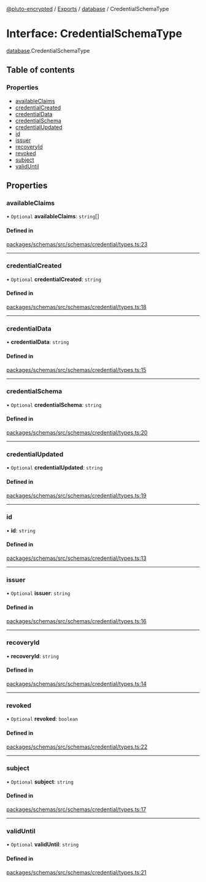 [@pluto-encrypted](../README.md) / [Exports](../modules.md) / [database](../modules/database-1.md) / CredentialSchemaType

# Interface: CredentialSchemaType

[database](../modules/database-1.md).CredentialSchemaType

## Table of contents

### Properties

- [availableClaims](database-1.CredentialSchemaType.md#availableclaims)
- [credentialCreated](database-1.CredentialSchemaType.md#credentialcreated)
- [credentialData](database-1.CredentialSchemaType.md#credentialdata)
- [credentialSchema](database-1.CredentialSchemaType.md#credentialschema)
- [credentialUpdated](database-1.CredentialSchemaType.md#credentialupdated)
- [id](database-1.CredentialSchemaType.md#id)
- [issuer](database-1.CredentialSchemaType.md#issuer)
- [recoveryId](database-1.CredentialSchemaType.md#recoveryid)
- [revoked](database-1.CredentialSchemaType.md#revoked)
- [subject](database-1.CredentialSchemaType.md#subject)
- [validUntil](database-1.CredentialSchemaType.md#validuntil)

## Properties

### availableClaims

• `Optional` **availableClaims**: `string`[]

#### Defined in

[packages/schemas/src/schemas/credential/types.ts:23](https://github.com/atala-community-projects/pluto-encrypted/blob/8d4a2cf/packages/schemas/src/schemas/credential/types.ts#L23)

___

### credentialCreated

• `Optional` **credentialCreated**: `string`

#### Defined in

[packages/schemas/src/schemas/credential/types.ts:18](https://github.com/atala-community-projects/pluto-encrypted/blob/8d4a2cf/packages/schemas/src/schemas/credential/types.ts#L18)

___

### credentialData

• **credentialData**: `string`

#### Defined in

[packages/schemas/src/schemas/credential/types.ts:15](https://github.com/atala-community-projects/pluto-encrypted/blob/8d4a2cf/packages/schemas/src/schemas/credential/types.ts#L15)

___

### credentialSchema

• `Optional` **credentialSchema**: `string`

#### Defined in

[packages/schemas/src/schemas/credential/types.ts:20](https://github.com/atala-community-projects/pluto-encrypted/blob/8d4a2cf/packages/schemas/src/schemas/credential/types.ts#L20)

___

### credentialUpdated

• `Optional` **credentialUpdated**: `string`

#### Defined in

[packages/schemas/src/schemas/credential/types.ts:19](https://github.com/atala-community-projects/pluto-encrypted/blob/8d4a2cf/packages/schemas/src/schemas/credential/types.ts#L19)

___

### id

• **id**: `string`

#### Defined in

[packages/schemas/src/schemas/credential/types.ts:13](https://github.com/atala-community-projects/pluto-encrypted/blob/8d4a2cf/packages/schemas/src/schemas/credential/types.ts#L13)

___

### issuer

• `Optional` **issuer**: `string`

#### Defined in

[packages/schemas/src/schemas/credential/types.ts:16](https://github.com/atala-community-projects/pluto-encrypted/blob/8d4a2cf/packages/schemas/src/schemas/credential/types.ts#L16)

___

### recoveryId

• **recoveryId**: `string`

#### Defined in

[packages/schemas/src/schemas/credential/types.ts:14](https://github.com/atala-community-projects/pluto-encrypted/blob/8d4a2cf/packages/schemas/src/schemas/credential/types.ts#L14)

___

### revoked

• `Optional` **revoked**: `boolean`

#### Defined in

[packages/schemas/src/schemas/credential/types.ts:22](https://github.com/atala-community-projects/pluto-encrypted/blob/8d4a2cf/packages/schemas/src/schemas/credential/types.ts#L22)

___

### subject

• `Optional` **subject**: `string`

#### Defined in

[packages/schemas/src/schemas/credential/types.ts:17](https://github.com/atala-community-projects/pluto-encrypted/blob/8d4a2cf/packages/schemas/src/schemas/credential/types.ts#L17)

___

### validUntil

• `Optional` **validUntil**: `string`

#### Defined in

[packages/schemas/src/schemas/credential/types.ts:21](https://github.com/atala-community-projects/pluto-encrypted/blob/8d4a2cf/packages/schemas/src/schemas/credential/types.ts#L21)
